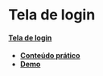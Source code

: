 # Tela de login
#### [Tela de login](https://www.youtube.com/watch?v=TpawIZdeMDI)

- **[Conteúdo prático](./pratica/)**
- **[Demo](https://repositorio-de-estudo-mb.netlify.app/tela-de-login/)**